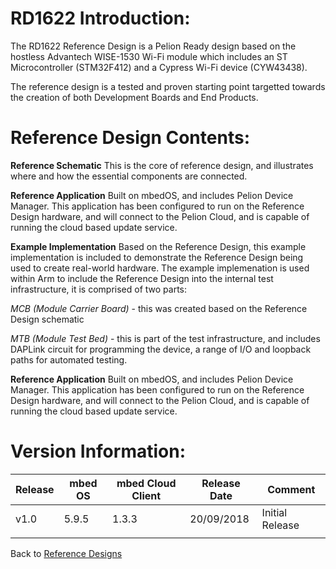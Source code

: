 # RD1622 Introduction:

The RD1622 Reference Design is a Pelion Ready design based on the hostless Advantech WISE-1530 Wi-Fi module which includes an ST Microcontroller (STM32F412) and a Cypress Wi-Fi device (CYW43438).

The reference design is a tested and proven starting point targetted towards the creation of both Development Boards and End Products.


# Reference Design Contents:
**Reference Schematic**
This is the core of reference design, and illustrates where and how the essential components are connected.

**Reference Application**
Built on mbedOS, and includes Pelion Device Manager. This application has been configured to run on the Reference Design hardware, and will connect to the Pelion Cloud, and is capable of running the cloud based update service.

**Example Implementation**
Based on the Reference Design, this example implementation is included to demonstrate the Reference Design being used to create real-world hardware. The example implemenation is used within Arm to include the Reference Design into the internal test infrastructure, it is comprised of two parts:

*MCB (Module Carrier Board)* - this was created based on the Reference Design schematic

*MTB (Module Test Bed)* - this is part of the test infrastructure, and includes DAPLink circuit for programming the device, a range of I/O and loopback paths for automated testing.

**Reference Application**
Built on mbedOS, and includes Pelion Device Manager. This application has been configured to run on the Reference Design hardware, and will connect to the Pelion Cloud, and is capable of running the cloud based update service.

# Version Information:

| Release | mbed OS | mbed Cloud Client | Release Date | Comment |
| --- | --- | --- | --- | --- |
|v1.0 | 5.9.5	| 1.3.3	| 20/09/2018 | Initial Release
| |  |  |   |

Back to [Reference Designs](https://github.com/ARMmbed/reference-designs)
